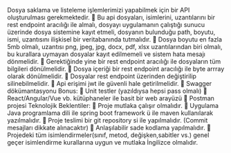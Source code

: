 Dosya saklama ve listeleme işlemlerimizi yapabilmek için bir API oluşturulması
gerekmektedir.
 Bu api dosyaları, isimlerini, uzantılarını bir rest endpoint aracılığı ile almalı, dosyayı
uygulamanın çalıştığı sunucu üzerinde dosya sistemine kayıt etmeli, dosyanın bulunduğu
path, boyutu, ismi, uzantısını ilişkisel bir veritabanında tutmalıdır.
 Dosya boyutu en fazla 5mb olmalı, uzantısı png, jpeg, jpg, docx, pdf, xlsx uzantılarından
biri olmalı, bu kurallara uymayan dosyalar kayıt edilmemeli ve sistem hata mesajı
dönmelidir.
 Gerektiğinde yine bir rest endpoint aracılığı ile dosyaların tüm bilgileri dönülmelidir.
 Dosya içeriği bir rest endpoint aracılığı ile byte arrray olarak dönülmelidir.
 Dosyalar rest endpoint üzerinden değiştirilip silinebilmelidir.
 Api erişimi jwt ile güvenli hale getirilmelidir.
 Swagger dökümantasyonu
Bonus:
 Unit testler (yazıldıysa hepsi pass olmalı)
 React/Angular/Vue vb. kütüphaneler ile basit bir web arayüzü
 Postman projesi
Teknolojik Beklentiler:
 Proje mutlaka çalışır olmalıdır.
 Uygulama Java programlama dili ile spring boot framework ü ile maven kullanılarak
yazılmalıdır.
 Proje teslimi bir git repository si ile yapılmalıdır. (Commit mesajları dikkate alınacaktır)
 Anlaşılabilir sade kodlama yapılmalıdır.
 Projedeki tüm isimlendirmeler(sınıf, metod, değişken,sabitler vs.) genel geçer
isimlendirme kurallarına uygun ve mutlaka İngilizce olmalıdır.
